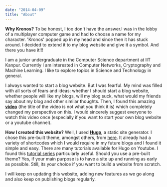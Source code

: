 ```yaml
---
date: "2014-04-09"
title: "About"
---
```


**Why Kronos?**
To be honest, I too don't have the answer.I was in the lobby of a multiplayer computer game and had to choose a name for my character. 'Kronos' popped up in my head and since then it has stuck around. I decided to extend it to my blog website and give it a symbol. And there you have it!!!

I am a junior undergraduate in the Computer Science department at IIT Kanpur. Currently I am interested in Computer Networks, Cryptography and Machine Learning. I like to explore topics in Science and Technology in general.

I always wanted to start a blog website. But I was fearful. My mind was filled with all sorts of fears and ideas: whether I should start a blog website, whether people will like my blogs, will my blog suck, what would my friends say about my blog and other similar thoughts. Then, I found this amazing [**video**](https://www.youtube.com/watch?v=vyVpRiqOvt4) (the title of the video is not what you think it is) which completely changed my perspective on this. I would sincerely suggest everyone to watch this video once (especially if you want to start your own blog website or a youtube channel).

**How I created this website?** Well, I used [**Hugo**](https://gohugo.io), a static site generator. I chose this pre-built theme, amongst others, from [here](https://themes.gohugo.io). It already had a variety of shortcodes which I would require in my future blogs and I found it simple and easy. There are many tutorials available for Hugo on Youtube. I found this [tutorial series](https://www.youtube.com/watch?v=qtIqKaDlqXo&list=PLLAZ4kZ9dFpOnyRlyS-liKL5ReHDcj4G3) particularly useful. Should you use a pre-built theme? Yes, if your main purpose is to have a site up and running as early as possible. Still, its your choice if you want to build a website from scratch.

I will keep on updating this website, adding new features as we go along and also keep on publishing blogs regularly.

